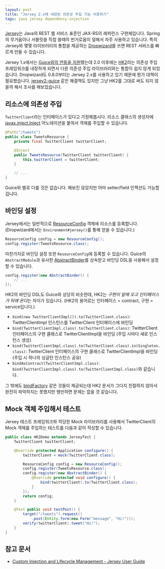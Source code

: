 ```yaml
---
layout: post
title: "Jersey 2.x에 내장된 의존성 주입 기능 사용하기"
tags: java jersey dependency-injection
---
```


[Jersey](https://jersey.java.net/)는 Java의 REST 웹 서비스 표준인 JAX-RS의 레퍼런스 구현체입니다. Spring의 무거움이나 서블릿을 직접 쓸때의 번거로움이 덜해서 자주 사용하고 있습니다. 특히 Jersey와 몇몇 라이브러리의 통합을 제공하는 [Dropwizard](http://www.dropwizard.io/)를 쓰면 REST 서비스를 빠르게 만들 수 있습니다.

Jersey 1.x에서는 [Guice와의 연동을 지원](https://jersey.java.net/documentation/1.19.1/chapter_deps.html#d4e1859)했는데 2.0 이후에는 [HK2](https://hk2.java.net/)라는 의존성 주입 프레임워크를 내장하게 되면서 다른 의존성 주입 라이브러리와는 통합이 쉽지 않게 되었습니다. Dropwizard도 0.8.0부터는 Jersey 2.x를 사용하고 있기 때문에 뭔가 대책이 필요했습니다. [jersey2-guice](https://github.com/Squarespace/jersey2-guice) 같은 해결책도 있지만 그냥 HK2를 그대로 써도 되지 않을까 해서 조사를 해보았습니다.


## 리소스에 의존성 주입

`TwitterClient`라는 인터페이스가 있다고 가정해봅시다. 리소스 클래스의 생성자에 [javax.inject.Inject](http://docs.oracle.com/javaee/7/api/javax/inject/Inject.html) 어노테이션을 붙여서 객체를 주입할 수 있습니다.

```java
@Path("/tweets")
public class TweetsResource {
    private final TwitterClient twitterClient;

    @Inject
    public TweetsResource(TwitterClient twitterClient) {
    	this.twitterClient = twitterClient;
    }

    // ...
}
```

Guice와 별로 다를 것은 없습니다. 해보진 않았지만 아마 setter/field 인젝션도 가능할겁니다.


## 바인딩 설정

Jersey에서는 일반적으로 [ResourceConfig](https://jersey.java.net/apidocs/2.0/jersey/org/glassfish/jersey/server/ResourceConfig.html) 객체에 리소스를 등록합니다. (Dropwizard에서는 `Environment#jersey()`를 통해 얻을 수 있습니다.)

```java
ResourceConfig config = new ResourceConfig();
config.register(TweetsResource.class);
```

마찬가지로 바인딩 설정 또한 `ResourceConfig`에 등록할 수 있습니다. Guice의 `AbstractModule`과 유사한 [AbstractBinder](https://hk2.java.net/hk2-api/apidocs/org/glassfish/hk2/utilities/binding/AbstractBinder.html)를 상속받고 바인딩 DSL을 사용해서 설정할 수 있습니다.

```java
config.register(new AbstractBinder() {
    // ...
});
```

HK2의 바인딩 DSL도 Guice와 상당히 비슷한데, HK2는 *구현이 앞에 오고 인터페이스가 뒤에 온다*는 차이가 있습니다. (HK2의 용어로는 인터페이스 = contract, 구현 = service입니다.)

* `bind(new TwitterClientImpl()).to(TwitterClient.class)`: TwitterClientImpl 인스턴스를 TwitterClient 인터페이스에 바인딩
* `bind(TwitterClientImpl.class).to(TwitterClient.class)`: TwitterClient 인터페이스의 구현 클래스로 TwitterClientImpl을 바인딩 (주입 시마다 새로 인스턴스 생성)
* `bind(TwitterClientImpl.class).to(TwitterClient.class).in(Singleton.class)`: TwitterClient 인터페이스의 구현 클래스로 TwitterClientImpl을 바인딩 (주입 시 하나의 싱글턴 인스턴스 공유)
* `bindAsContract(TwitterClientImpl.class)`: `bind(TwitterClientImpl.class).to(TwitterClientImpl.class)`와 같습니다.

그 밖에도 [bindFactory](https://hk2.java.net/hk2-api/apidocs/org/glassfish/hk2/utilities/binding/AbstractBinder.html#bindFactory%28java.lang.Class%29) 같은 것들이 제공되는데 HK2 문서가 그다지 친절하지 않아서 완전히 파악하지는 못했지만 웬만하면 문제는 없을 것 같습니다.


## Mock 객체 주입해서 테스트

Jersey 테스트 프레임워크와 적당한 Mock 라이브러리를 사용해서 TwitterClient의 Mock 객체를 주입하는 테스트를 다음과 같이 작성할 수 있습니다.

```java
public class HK2Demo extends JerseyTest {
    TwitterClient twitterClient;

    @Override protected Application configure() {
        twitterClient = mock(TwitterClient.class);

        ResourceConfig config = new ResourceConfig();
        config.register(TweetsResource.class);
        config.register(new AbstractBinder() {
            @Override protected void configure() {
                bind(twitterClient).to(TwitterClient.class);
            }
        });
        return config;
    }

    @Test public void testPost() {
        target("/tweets").request()
            .post(Entity.form(new Form("message", "Hi!")));
        verify(twitterClient).tweet("Hi!");
    }
}
```


## 참고 문서

* [Custom Injection and Lifecycle Management - Jersey User Guide](https://jersey.java.net/documentation/latest/ioc.html)


